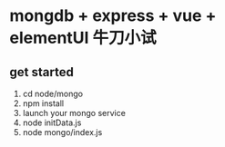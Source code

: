 # mongdb + express + vue + elementUI 牛刀小试

## get started

1. cd node/mongo 
2. npm install
3. launch your mongo service
4. node initData.js
5. node mongo/index.js